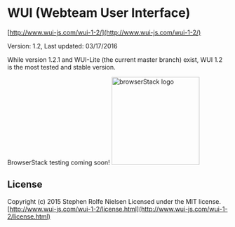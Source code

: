 # WUI (Webteam User Interface) #
[http://www.wui-js.com/wui-1-2/](http://www.wui-js.com/wui-1-2/)

Version: 1.2, Last updated: 03/17/2016

While version 1.2.1 and WUI-Lite (the current master branch) exist, WUI 1.2 is the most tested and stable version.

BrowserStack testing coming soon!
<img src="https://www.browserstack.com/images/layout/browserstack-logo-600x315.png" alt="browserStack logo" style="width: 200px;"/>

## License ##
Copyright (c) 2015 Stephen Rolfe Nielsen
Licensed under the MIT license.  
[http://www.wui-js.com/wui-1-2/license.html](http://www.wui-js.com/wui-1-2/license.html)

